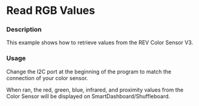 # Read RGB Values

### Description
This example shows how to retrieve values from the REV Color Sensor V3.

### Usage
Change the I2C port at the beginning of the program to match the connection of your color sensor.

When ran, the red, green, blue, infrared, and proximity values from the Color Sensor will be displayed on SmartDashboard/Shuffleboard.